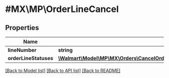 # #MX\MP\OrderLineCancel

## Properties

Name | Type | Description | Notes
------------ | ------------- | ------------- | -------------
**lineNumber** | **string** |  | [optional]
**orderLineStatuses** | [**\Walmart\Model\MP\MX\Orders\CancelOrderLinesRequestOrderCancellationOrderLinesOrderLineInnerOrderLineStatuses**](CancelOrderLinesRequestOrderCancellationOrderLinesOrderLineInnerOrderLineStatuses.md) |  | [optional]


[[Back to Model list]](../) [[Back to API list]](../../Api/MX/MP) [[Back to README]](../../README.md)
